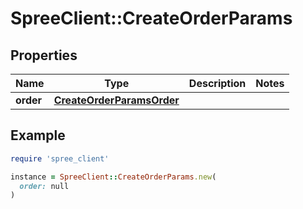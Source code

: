 # SpreeClient::CreateOrderParams

## Properties

| Name | Type | Description | Notes |
| ---- | ---- | ----------- | ----- |
| **order** | [**CreateOrderParamsOrder**](CreateOrderParamsOrder.md) |  |  |

## Example

```ruby
require 'spree_client'

instance = SpreeClient::CreateOrderParams.new(
  order: null
)
```

